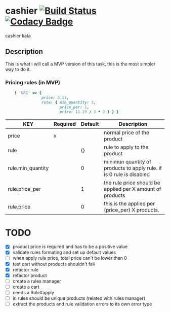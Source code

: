 # cashier [![Build Status](https://travis-ci.com/argami/cashier.svg?branch=main)](https://travis-ci.com/argami/cashier) [![Codacy Badge](https://app.codacy.com/project/badge/Grade/3d38e40e3fb649f18b713a8e5e6adbf7)](https://www.codacy.com/gh/argami/cashier/dashboard?utm_source=github.com&amp;utm_medium=referral&amp;utm_content=argami/cashier&amp;utm_campaign=Badge_Grade)
cashier kata

## Description

This is what i will call a MVP version of this task, this is the most simpler way to do it.

### Pricing rules (in MVP)

```ruby
    { 'GR1' => { 
                price: 3.11,
                rule: { min_quantity: 3, 
                        price_per: 1, 
                        price: 11.23 / 3 * 2 } } }
```

KEY | Required | Default | Description
------------ | ------------ | ------------ | -------------
price | x | | normal price of the product
rule | | {} | rule to apply to the product
rule.min_quantity || 0 | minimun quantity of products to apply rule. if is 0 rule is disabled
rule.price_per || 1 | the rule price should be applied per X amount of products
rule.price || 0 | this is the applied per (price_per) X products.

# TODO

- [x] product price is required and has to be a positive value
- [x] validate rules formating and set up default values
- [ ] when apply rule price, total price can't be lower than 0
- [x] test cart without products shouldn't fail
- [x] refactor rule
- [x] refactor product
- [ ] create a rules manager
- [ ] create a cart
- [ ] needs a Rule#apply
- [ ] in rules should be unique products (related with rules manager)
- [ ] extract the products and rule validation errors to its own error type
